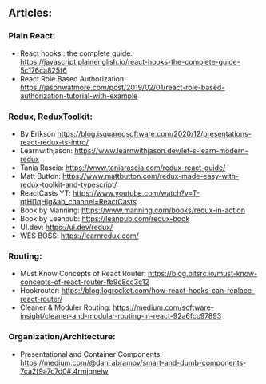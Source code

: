 ## Articles:
### Plain React:
+ React hooks : the complete guide. https://javascript.plainenglish.io/react-hooks-the-complete-guide-5c176ca825f6
+ React Role Based Authorization. https://jasonwatmore.com/post/2019/02/01/react-role-based-authorization-tutorial-with-example

### Redux, ReduxToolkit:
+ By Erikson https://blog.isquaredsoftware.com/2020/12/presentations-react-redux-ts-intro/
+ Learnwithjason: https://www.learnwithjason.dev/let-s-learn-modern-redux
+ Tania Rascia: https://www.taniarascia.com/redux-react-guide/
+ Matt Button: https://www.mattbutton.com/redux-made-easy-with-redux-toolkit-and-typescript/
+ ReactCasts YT: https://www.youtube.com/watch?v=T-qtHI1qHIg&ab_channel=ReactCasts
+ Book by Manning: https://www.manning.com/books/redux-in-action
+ Book by Leanpub: https://leanpub.com/redux-book
+ UI.dev: https://ui.dev/redux/
+ WES BOSS: https://learnredux.com/

### Routing:
+ Must Know Concepts of React Router: https://blog.bitsrc.io/must-know-concepts-of-react-router-fb9c8cc3c12
+ Hookrouter: https://blog.logrocket.com/how-react-hooks-can-replace-react-router/
+ Cleaner & Moduler Routing: https://medium.com/software-insight/cleaner-and-modular-routing-in-react-92a6fcc97893

### Organization/Architecture:
+ Presentational and Container Components: https://medium.com/@dan_abramov/smart-and-dumb-components-7ca2f9a7c7d0#.4rmjqneiw
